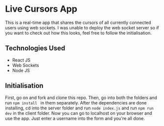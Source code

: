 # Live Cursors App
This is a real-time app that shares the cursors of all currently connected users using web sockets. I was unable to deploy the web socket server so if you want to check out how this looks, feel free to follow the initialisation.

## Technologies Used
- React JS
- Web Sockets
- Node JS

##  Initialisation
First, go on and fork and clone this repo. Then, go into both the folders and run ```npm install ``` in them separately. After the dependencies are done installing, cd into the server folder and run ```node index.js``` and run ```npm run dev```  in the client folder. Now you can go to localhost on your browser and use the app. Just enter a username into the form and you're all done.
